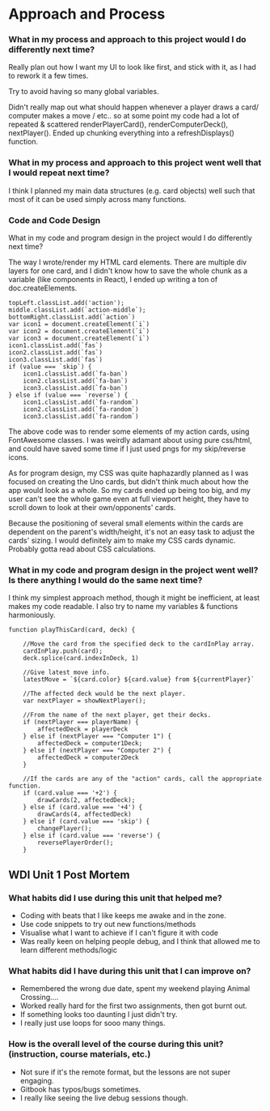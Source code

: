 # Approach and Process

### What in my process and approach to this project would I do differently next time?

Really plan out how I want my UI to look like first, and stick with it, as I had to rework it a few times.

Try to avoid having so many global variables.

Didn't really map out what should happen whenever a player draws a card/ computer makes a move / etc.. so at some point my code had a lot of repeated & scattered renderPlayerCard(), renderComputerDeck(), nextPlayer(). Ended up chunking everything into a refreshDisplays() function.

### What in my process and approach to this project went well that I would repeat next time?

I think I planned my main data structures (e.g. card objects) well such that most of it can be used simply across many functions.


### Code and Code Design
What in my code and program design in the project would I do differently next time?

The way I wrote/render my HTML card elements. There are multiple div layers for one card, and I didn't know how to save the whole chunk as a variable (like components in React), I ended up writing a ton of doc.createElements.


```
topLeft.classList.add('action');
middle.classList.add(`action-middle`);
bottomRight.classList.add(`action`)
var icon1 = document.createElement(`i`)
var icon2 = document.createElement(`i`)
var icon3 = document.createElement(`i`)
icon1.classList.add(`fas`)
icon2.classList.add(`fas`)
icon3.classList.add(`fas`)
if (value === `skip`) {
    icon1.classList.add(`fa-ban`)
    icon2.classList.add(`fa-ban`)
    icon3.classList.add(`fa-ban`)
} else if (value === `reverse`) {
    icon1.classList.add(`fa-random`)
    icon2.classList.add(`fa-random`)
    icon3.classList.add(`fa-random`)

```

The above code was to render some elements of my action cards, using FontAwesome classes. I was weirdly adamant about using pure css/html, and could have saved some time if I just used pngs for my skip/reverse icons.

As for program design, my CSS was quite haphazardly planned as I was focused on creating the Uno cards, but didn't think much about how the app would look as a whole. So my cards ended up being too big, and my user can't see the whole game even at full viewport height, they have to scroll down to look at their own/opponents' cards.

Because the positioning of several small elements within the cards are dependent on the parent's width/height, it's not an easy task to adjust the cards' sizing. I would definitely aim to make my CSS cards dynamic. Probably gotta read about CSS calculations.

### What in my code and program design in the project went well? Is there anything I would do the same next time?

I think my simplest approach method, though it might be inefficient, at least makes my code readable. I also try to name my variables & functions harmoniously.

```
function playThisCard(card, deck) {

    //Move the card from the specified deck to the cardInPlay array.
    cardInPlay.push(card);
    deck.splice(card.indexInDeck, 1)

    //Give latest move info.
    latestMove = `${card.color} ${card.value} from ${currentPlayer}`

    //The affected deck would be the next player.
    var nextPlayer = showNextPlayer();

    //From the name of the next player, get their decks.
    if (nextPlayer === playerName) {
        affectedDeck = playerDeck
    } else if (nextPlayer === "Computer 1") {
        affectedDeck = computer1Deck;
    } else if (nextPlayer === "Computer 2") {
        affectedDeck = computer2Deck
    }

    //If the cards are any of the "action" cards, call the appropriate function.
    if (card.value === '+2') {
        drawCards(2, affectedDeck);
    } else if (card.value === '+4') {
        drawCards(4, affectedDeck)
    } else if (card.value === 'skip') {
        changePlayer();
    } else if (card.value === 'reverse') {
        reversePlayerOrder();
    }

```

## WDI Unit 1 Post Mortem
### What habits did I use during this unit that helped me?
* Coding with beats that I like keeps me awake and in the zone.
* Use code snippets to try out new functions/methods
* Visualise what I want to achieve if I can't figure it with code
* Was really keen on helping people debug, and I think that allowed me to learn different methods/logic

### What habits did I have during this unit that I can improve on?

* Remembered the wrong due date, spent my weekend playing Animal Crossing....
* Worked really hard for the first two assignments, then got burnt out.
* If something looks too daunting I just didn't try.
* I really just use loops for sooo many things.


### How is the overall level of the course during this unit? (instruction, course materials, etc.)

* Not sure if it's the remote format, but the lessons are not super engaging.
* Gitbook has typos/bugs sometimes.
* I really like seeing the live debug sessions though.

